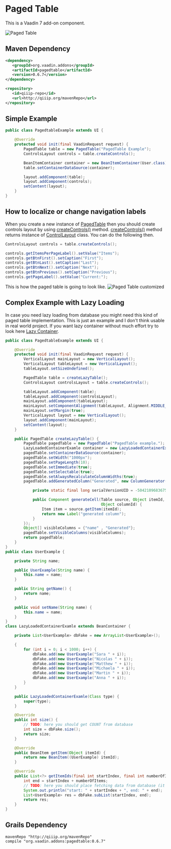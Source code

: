 # Paged Table

This is a Vaadin 7 add-on component.

![Paged Table](http://qiiip.org/github/PagedTable/pagedtable-example.png)

## Maven Dependency

```xml
<dependency>
   <groupId>org.vaadin.addons</groupId>
   <artifactId>pagedtable</artifactId>
   <version>0.6.7</version>
</dependency>

<repository>
   <id>qiiip-repo</id>
   <url>http://qiiip.org/mavenRepo</url>
</repository>
```

## Simple Example

```java
public class PagedtableExample extends UI {

    @Override
    protected void init(final VaadinRequest request) {
        PagedTable table = new PagedTable("PagedTable Example");
        ControlsLayout controls = table.createControls();

        BeanItemContainer container = new BeanItemContainer(User.class);
        table.setContainerDataSource(container);

        layout.addComponent(table);
        layout.addComponent(controls);
        setContent(layout);
    }
}
```

## How to localize or change navigation labels

When you create a new instance of [PagedTable](https://github.com/ondrej-kvasnovsky/PagedTable/blob/master/src/main/java/com/jensjansson/pagedtable/PagedTable.java) then you should create controls layout by using [createControls()](https://github.com/ondrej-kvasnovsky/PagedTable/blob/master/src/main/java/com/jensjansson/pagedtable/PagedTable.java#L57) method. [createControls()](https://github.com/ondrej-kvasnovsky/PagedTable/blob/master/src/main/java/com/jensjansson/pagedtable/PagedTable.java#L57) method returns instance of [ControlLayout](https://github.com/ondrej-kvasnovsky/PagedTable/blob/master/src/main/java/com/jensjansson/pagedtable/ControlsLayout.java) class. You can do the following then.

```java
ControlsLayout controls = table.createControls();

controls.getItemsPerPageLabel().setValue("Items");
controls.getBtnFirst().setCaption("First");
controls.getBtnLast().setCaption("Last");
controls.getBtnNext().setCaption("Next");
controls.getBtnPrevious().setCaption("Previous");
controls.getPageLabel().setValue("Current:");
```

This is how the paged table is going to look like.
![Paged Table customized](http://qiiip.org/github/PagedTable/pagedtable-example-customized.png)

## Complex Example with Lazy Loading

In case you need lazy loading from database you might need this kind of paged table implementation. This is just an example and I don't think usable in real world project. If you want lazy container without much effort try to look here [Lazy Container](https://github.com/ondrej-kvasnovsky/lazy-container).

```java
public class PagedtableExample extends UI {

    @Override
    protected void init(final VaadinRequest request) {
        VerticalLayout mainLayout = new VerticalLayout();
        VerticalLayout tableLayout = new VerticalLayout();
        tableLayout.setSizeUndefined();

        PagedTable table = createLazyTable();
        ControlsLayout controlsLayout = table.createControls();

        tableLayout.addComponent(table);
        tableLayout.addComponent(controlsLayout);
        mainLayout.addComponent(tableLayout);
        mainLayout.setComponentAlignment(tableLayout, Alignment.MIDDLE_CENTER);
        mainLayout.setMargin(true);
        VerticalLayout layout = new VerticalLayout();
        layout.addComponent(mainLayout);
        setContent(layout);
    }

    public PagedTable createLazyTable() {
        PagedTable pagedTable = new PagedTable("PagedTable example.");
        LazyLoadedContainerExamle container = new LazyLoadedContainerExamle(UserExample.class);
        pagedTable.setContainerDataSource(container);
        pagedTable.setWidth("1000px");
        pagedTable.setPageLength(10);
        pagedTable.setImmediate(true);
        pagedTable.setSelectable(true);
        pagedTable.setAlwaysRecalculateColumnWidths(true);
        pagedTable.addGeneratedColumn("Generated", new ColumnGenerator() {

            private static final long serialVersionUID = -5042109683675242407L;

            public Component generateCell(Table source, Object itemId,
                                          Object columnId) {
                Item item = source.getItem(itemId);
                return new Label("generated column");
            }
        });
        Object[] visibleColumns = {"name" , "Generated"};
        pagedTable.setVisibleColumns(visibleColumns);
        return pagedTable;
    }
}
public class UserExample {

    private String name;

    public UserExample(String name) {
        this.name = name;
    }

    public String getName() {
        return name;
    }

    public void setName(String name) {
        this.name = name;
    }
}
class LazyLoadedContainerExamle extends BeanContainer {

    private List<UserExample> dbFake = new ArrayList<UserExample>();

    {
        for (int i = 0; i < 1000; i++) {
            dbFake.add(new UserExample("Sara " + i));
            dbFake.add(new UserExample("Nicolas " + i));
            dbFake.add(new UserExample("Matthew " + i));
            dbFake.add(new UserExample("Michaela " + i));
            dbFake.add(new UserExample("Martin " + i));
            dbFake.add(new UserExample("Anna " + i));
        }
    }

    public LazyLoadedContainerExamle(Class type) {
        super(type);
    }

    @Override
    public int size() {
        // TODO: here you should get COUNT from database
        int size = dbFake.size();
        return size;
    }

    @Override
    public BeanItem getItem(Object itemId) {
        return new BeanItem((UserExample) itemId);
    }

    @Override
    public List<?> getItemIds(final int startIndex, final int numberOfItems) {
        int end = startIndex + numberOfItems;
        // TODO: here you should place fetching data from database (it should be paged SQL of course)
        System.out.println("start: " + startIndex + ", end: " + end);
        List<UserExample> res = dbFake.subList(startIndex, end);
        return res;
    }
}
```

## Grails Dependency

```
mavenRepo "http://qiiip.org/mavenRepo"
compile "org.vaadin.addons:pagedtable:0.6.7"
```